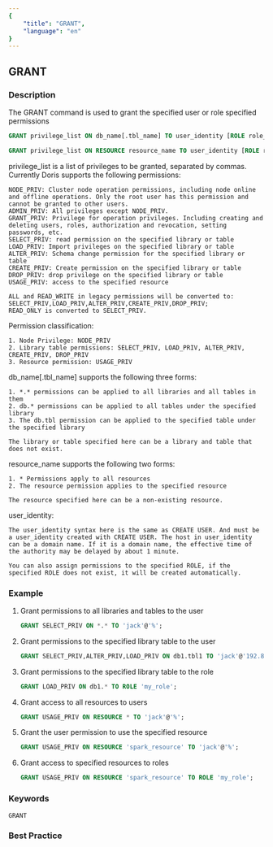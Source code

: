```yaml
---
{
    "title": "GRANT",
    "language": "en"
}
---
```


<!--
Licensed to the Apache Software Foundation (ASF) under one
or more contributor license agreements.  See the NOTICE file
distributed with this work for additional information
regarding copyright ownership.  The ASF licenses this file
to you under the Apache License, Version 2.0 (the
"License"); you may not use this file except in compliance
with the License.  You may obtain a copy of the License at

  http://www.apache.org/licenses/LICENSE-2.0

Unless required by applicable law or agreed to in writing,
software distributed under the License is distributed on an
"AS IS" BASIS, WITHOUT WARRANTIES OR CONDITIONS OF ANY
KIND, either express or implied.  See the License for the
specific language governing permissions and limitations
under the License.
-->

## GRANT

### Description

The GRANT command is used to grant the specified user or role specified permissions

```sql
GRANT privilege_list ON db_name[.tbl_name] TO user_identity [ROLE role_name]

GRANT privilege_list ON RESOURCE resource_name TO user_identity [ROLE role_name]
````

privilege_list is a list of privileges to be granted, separated by commas. Currently Doris supports the following permissions:

    NODE_PRIV: Cluster node operation permissions, including node online and offline operations. Only the root user has this permission and cannot be granted to other users.
    ADMIN_PRIV: All privileges except NODE_PRIV.
    GRANT_PRIV: Privilege for operation privileges. Including creating and deleting users, roles, authorization and revocation, setting passwords, etc.
    SELECT_PRIV: read permission on the specified library or table
    LOAD_PRIV: Import privileges on the specified library or table
    ALTER_PRIV: Schema change permission for the specified library or table
    CREATE_PRIV: Create permission on the specified library or table
    DROP_PRIV: drop privilege on the specified library or table
    USAGE_PRIV: access to the specified resource
    
    ALL and READ_WRITE in legacy permissions will be converted to: SELECT_PRIV,LOAD_PRIV,ALTER_PRIV,CREATE_PRIV,DROP_PRIV;
    READ_ONLY is converted to SELECT_PRIV.

Permission classification:

    1. Node Privilege: NODE_PRIV
    2. Library table permissions: SELECT_PRIV, LOAD_PRIV, ALTER_PRIV, CREATE_PRIV, DROP_PRIV
    3. Resource permission: USAGE_PRIV

db_name[.tbl_name] supports the following three forms:

    1. *.* permissions can be applied to all libraries and all tables in them
    2. db.* permissions can be applied to all tables under the specified library
    3. The db.tbl permission can be applied to the specified table under the specified library
    
    The library or table specified here can be a library and table that does not exist.

resource_name supports the following two forms:

    1. * Permissions apply to all resources
    2. The resource permission applies to the specified resource
    
    The resource specified here can be a non-existing resource.

user_identity:

    The user_identity syntax here is the same as CREATE USER. And must be a user_identity created with CREATE USER. The host in user_identity can be a domain name. If it is a domain name, the effective time of the authority may be delayed by about 1 minute.
    
    You can also assign permissions to the specified ROLE, if the specified ROLE does not exist, it will be created automatically.

### Example

1. Grant permissions to all libraries and tables to the user

   ```sql
   GRANT SELECT_PRIV ON *.* TO 'jack'@'%';
   ````

2. Grant permissions to the specified library table to the user

   ```sql
   GRANT SELECT_PRIV,ALTER_PRIV,LOAD_PRIV ON db1.tbl1 TO 'jack'@'192.8.%';
   ````

3. Grant permissions to the specified library table to the role

   ```sql
   GRANT LOAD_PRIV ON db1.* TO ROLE 'my_role';
   ````

4. Grant access to all resources to users

   ```sql
   GRANT USAGE_PRIV ON RESOURCE * TO 'jack'@'%';
   ````

5. Grant the user permission to use the specified resource

   ```sql
   GRANT USAGE_PRIV ON RESOURCE 'spark_resource' TO 'jack'@'%';
   ````

6. Grant access to specified resources to roles

   ```sql
   GRANT USAGE_PRIV ON RESOURCE 'spark_resource' TO ROLE 'my_role';
   ````

### Keywords

    GRANT

### Best Practice

